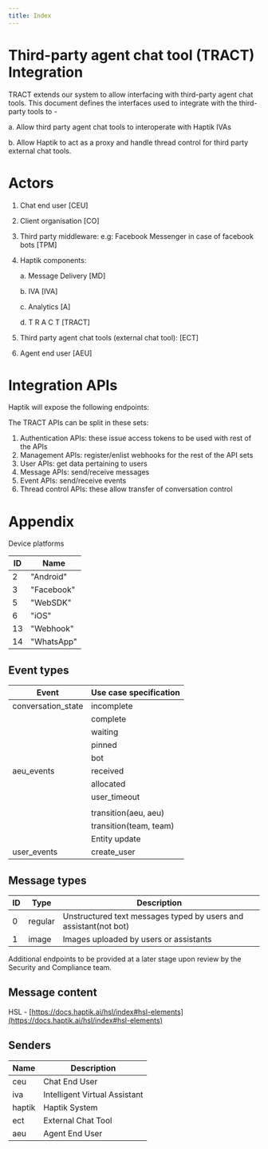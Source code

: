 ```yaml
---
title: Index
---
```



# Third-party agent chat tool (TRACT) Integration

TRACT extends our system to allow interfacing with third-party agent chat tools. This document defines the interfaces used to integrate with the third-party tools to -

a. Allow third party agent chat tools to interoperate with Haptik IVAs

b. Allow Haptik to act as a proxy and handle thread control for third party external chat tools.



# Actors

1. Chat end user [CEU]
2. Client organisation [CO]
3. Third party middleware: e.g: Facebook Messenger in case of facebook bots [TPM]
4. Haptik components:

    a. Message Delivery [MD]
    
    b. IVA [IVA]
    
    c. Analytics [A]
    
    d. T R A C T [TRACT]
    
5. Third party agent chat tools (external chat tool): [ECT]
6. Agent end user [AEU]



# Integration APIs

Haptik will expose the following endpoints:

The TRACT APIs can be split in these sets:
1. Authentication APIs: these issue access tokens to be used with rest of the APIs
2. Management APIs: register/enlist webhooks for the rest of the API sets
3. User APIs: get data pertaining to users
4. Message APIs: send/receive messages
5. Event APIs: send/receive events
6. Thread control APIs: these allow transfer of conversation control



# Appendix

Device platforms

| **ID** | **Name** |
| --- | --- |
| 2 | &quot;Android&quot; |
| 3 | &quot;Facebook&quot; |
| 5 | &quot;WebSDK&quot; |
| 6 | &quot;iOS&quot; |
| 13 | &quot;Webhook&quot; |
| 14 | &quot;WhatsApp&quot; |

## Event types

| **Event** | **Use case specification** |
| --- | --- |
| conversation\_state | incomplete |
|   | complete |
|   | waiting |
|   | pinned |
|   | bot |
| aeu\_events | received |
|   | allocated |
|   | user\_timeout |
|   |   |
|   | transition(aeu, aeu) |
|   | transition(team, team) |
|   | Entity update |
| user\_events | create\_user |

## Message types

| **ID** | **Type** | **Description** |
| --- | --- | --- |
| 0 | regular | Unstructured text messages typed by users and assistant(not bot) |
| 1 | image | Images uploaded by users or assistants |

Additional endpoints to be provided at a later stage upon review by the Security and Compliance team.

## Message content

HSL - [https://docs.haptik.ai/hsl/index#hsl-elements](https://docs.haptik.ai/hsl/index#hsl-elements)

## Senders

| **Name** | **Description** |
| --- | --- |
| ceu | Chat End User |
| iva | Intelligent Virtual Assistant |
| haptik | Haptik System |
| ect | External Chat Tool |
| aeu | Agent End User |



